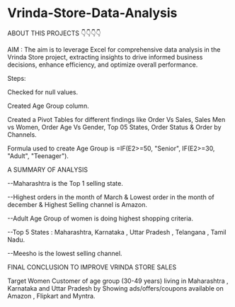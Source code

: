 # Vrinda-Store-Data-Analysis 
ABOUT THIS PROJECTS 👇👇👇👇

AIM : The aim is to leverage Excel for comprehensive data analysis in the Vrinda Store project, extracting insights to drive informed business decisions, enhance efficiency, and optimize overall performance.

Steps:

Checked for null values.

Created Age Group column.

Created a Pivot Tables for different findings like Order Vs Sales, Sales Men vs Women, Order Age Vs Gender, Top 05 States, Order Status & Order by Channels. 

Formula used to create Age Group is =IF(E2>=50, "Senior", IF(E2>=30, "Adult", "Teenager").


A SUMMARY OF ANALYSIS

--Maharashtra is the Top 1 selling state.

--Highest orders in the month of March & Lowest order in the month of december & Highest Selling channel is Amazon.

--Adult Age Group of women is doing highest shopping criteria.

--Top 5 States : Maharashtra, Karnataka , Uttar Pradesh , Telangana , Tamil Nadu.

--Meesho is the lowest selling channel.


FINAL CONCLUSION  TO IMPROVE VRINDA STORE SALES 

Target Women Customer of age group (30-49 years) living in Maharashtra , Karnataka and Uttar Pradesh by Showing ads/offers/coupons available on Amazon , Flipkart and Myntra. 
